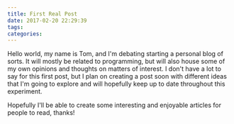 ```yaml
---
title: First Real Post
date: 2017-02-20 22:29:39
tags:
categories:
---
```

Hello world, my name is Tom, and I'm debating starting a personal blog of sorts.  It will mostly be related to programming, but will also house some of my own opinions and thoughts on matters of interest.  I don't have a lot to say for this first post, but I plan on creating a post soon with different ideas that I'm going to explore and will hopefully keep up to date throughout this experiment.  

Hopefully I'll be able to create some interesting and enjoyable articles for people to read, thanks!

